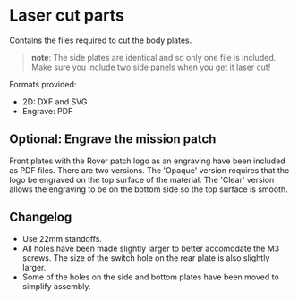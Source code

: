 # Laser cut parts

Contains the files required to cut the body plates.

> **note**: The side plates are identical and so only one file is included. Make sure you include two side panels when you get it laser cut!

Formats provided:

* 2D: DXF and SVG
* Engrave: PDF

## Optional: Engrave the mission patch

Front plates with the Rover patch logo as an engraving have been included as PDF files. There are two versions. The 'Opaque' version requires that the logo be engraved on the top surface of the material. The 'Clear' version allows the engraving to be on the bottom side so the top surface is smooth. 

## Changelog

* Use 22mm standoffs.
* All holes have been made slightly larger to better accomodate the M3 screws. The size of the switch hole on the rear plate is also slightly larger. 
* Some of the holes on the side and bottom plates have been moved to simplify assembly.
